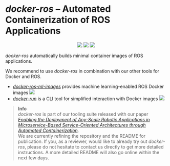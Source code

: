 # *docker-ros* – Automated Containerization of ROS Applications

<p align="center">
  <img src="https://img.shields.io/github/v/release/ika-rwth-aachen/docker-ros"/></a>
  <img src="https://img.shields.io/github/license/ika-rwth-aachen/docker-ros"/>
  <a href="https://github.com/ika-rwth-aachen/docker-ros"><img src="https://img.shields.io/github/stars/ika-rwth-aachen/docker-run?style=social"/></a>
</p>

*docker-ros* automatically builds minimal container images of ROS applications.

We recommend to use *docker-ros* in combination with our other tools for Docker and ROS.
- [*docker-ros-ml-images*](https://github.com/ika-rwth-aachen/docker-ros-ml-images) provides machine learning-enabled ROS Docker images <a href="https://github.com/ika-rwth-aachen/docker-ros-ml-images"><img src="https://img.shields.io/github/stars/ika-rwth-aachen/docker-ros-ml-images?style=social"/></a>
- [*docker-run*](https://github.com/ika-rwth-aachen/docker-run) is a CLI tool for simplified interaction with Docker images <a href="https://github.com/ika-rwth-aachen/docker-run"><img src="https://img.shields.io/github/stars/ika-rwth-aachen/docker-run?style=social"/></a>


> **Info**  
> *docker-ros* is part of our tooling suite released with our paper [*Enabling the Deployment of Any-Scale Robotic Applications in Microservice-Based Service-Oriented Architectures through Automated Containerization*](github.com/ika-rwth-aachen/dorotos).  
> We are currently refining the repository and the README for publication. If you, as a reviewer, would like to already try out *docker-ros*, please do not hesitate to contact us directly to get more detailed instructions. A more detailed README will also go online within the next few days.

